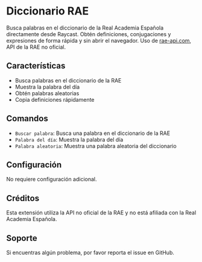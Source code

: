 # Diccionario RAE

Busca palabras en el diccionario de la Real Academia Española directamente desde Raycast. Obtén definiciones, conjugaciones y expresiones de forma rápida y sin abrir el navegador. Uso de [rae-api.com](https://rae-api.com), API de la RAE no oficial.
  
## Características

- Busca palabras en el diccionario de la RAE
- Muestra la palabra del día
- Obtén palabras aleatorias
- Copia definiciones rápidamente

## Comandos

- `Buscar palabra`: Busca una palabra en el diccionario de la RAE
- `Palabra del día`: Muestra la palabra del día
- `Palabra aleatoria`: Muestra una palabra aleatoria del diccionario

## Configuración

No requiere configuración adicional.

## Créditos

Esta extensión utiliza la API no oficial de la RAE y no está afiliada con la Real Academia Española.

## Soporte

Si encuentras algún problema, por favor reporta el issue en GitHub.
